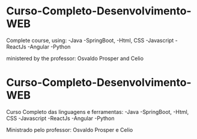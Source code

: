 
# Curso-Completo-Desenvolvimento-WEB

Complete course, using:
-Java
-SpringBoot,
-Html, CSS
-Javascript
-ReactJs
-Angular
-Python

ministered by the professor:
Osvaldo Prosper
and
Celio 

# Curso-Completo-Desenvolvimento-WEB

Curso Completo das linguagens e ferramentas:
-Java
-SpringBoot,
-Html, CSS
-Javascript
-ReactJs
-Angular
-Python

Ministrado pelo professor:
Osvaldo Prosper
e
Celio
